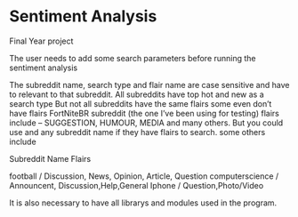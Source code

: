 # Sentiment Analysis
Final Year project

The user needs to add some search parameters before running the sentiment analysis

The subreddit name, search type and flair name are case sensitive and have to relevant to that subreddit.
All subreddits have top hot and new as a search type
But not all subreddits have the same flairs some even don’t have flairs
FortNiteBR subreddit (the one I’ve been using for testing) flairs include – SUGGESTION, HUMOUR, MEDIA  and many others. 
But you could use and any subreddit name if they have flairs to search.
 some others include

Subreddit Name	                  Flairs

football	            /           Discussion, News, Opinion, Article, Question
computerscience	      /            Announcent, Discussion,Help,General
Iphone	               /           Question,Photo/Video
 

It is also necessary to have all librarys and modules used in the program.
